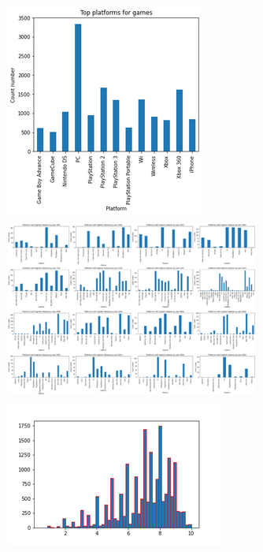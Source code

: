 ![](./images/bar_chart_fin.png)

![](./images/list_bar_chart.png)

![](./images/histogram_chart_fin.png)
